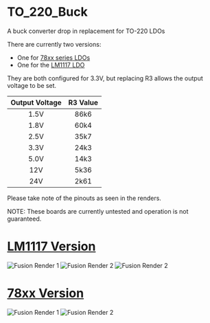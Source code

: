 # TO_220_Buck
A buck converter drop in replacement for TO-220 LDOs

There are currently two versions:
- One for [78xx series LDOs](https://github.com/ketszim97/TO_220_Buck/tree/78xx)
- One for the [LM1117 LDO](https://github.com/ketszim97/TO_220_Buck/tree/LM1117)

They are both configured for 3.3V, but replacing R3 allows the output voltage to be set. 

|Output Voltage     |  R3 Value     |
| :---------------: | :-----------: |
| 1.5V              | 86k6          |
| 1.8V              | 60k4          |
| 2.5V              | 35k7          |
| 3.3V              | 24k3          |
| 5.0V              | 14k3          |
| 12V               | 5k36          |
| 24V               | 2k61          |


Please take note of the pinouts as seen in the renders. 

NOTE: These boards are currently untested and operation is not guaranteed.

# [LM1117 Version](https://github.com/ketszim97/TO_220_Buck/tree/LM1117)
![Fusion Render 1](https://github.com/ketszim97/TO_220_Buck/blob/main/Renders/R1.png)
![Fusion Render 2](https://github.com/ketszim97/TO_220_Buck/blob/main/Renders/R2.png)
![Fusion Render 2](https://github.com/ketszim97/TO_220_Buck/blob/main/Renders/R2.png)

# [78xx Version](https://github.com/ketszim97/TO_220_Buck/tree/78xx)
![Fusion Render 1](https://github.com/ketszim97/TO_220_Buck/blob/main/Renders/78xxR1.png)
![Fusion Render 2](https://github.com/ketszim97/TO_220_Buck/blob/main/Renders/78xxR2.png)
